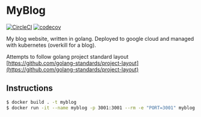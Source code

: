 MyBlog
======

[![CircleCI](https://circleci.com/gh/cflynn07/myblog/tree/master.svg?style=svg)](https://circleci.com/gh/cflynn07/myblog/tree/master)
[![codecov](https://codecov.io/gh/cflynn07/myblog/branch/master/graph/badge.svg)](https://codecov.io/gh/cflynn07/myblog)

My blog website, written in golang. Deployed to google cloud and managed with
kubernetes (overkill for a blog).

Attempts to follow golang project standard layout
[https://github.com/golang-standards/project-layout](https://github.com/golang-standards/project-layout)

Instructions
------------
```bash
$ docker build . -t myblog
$ docker run -it --name myblog -p 3001:3001 --rm -e "PORT=3001" myblog
```
